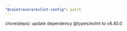 ```yaml
---
"@caiotracera/eslint-config": patch
---
```


chore(deps): update dependency @types/eslint to v8.40.0
